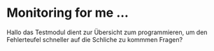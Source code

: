 # Monitoring for me ...

Hallo 
das Testmodul dient zur Übersicht zum programmieren, um den Fehlerteufel schneller auf die Schliche zu kommmen
Fragen?
